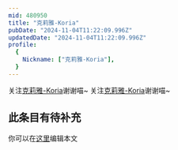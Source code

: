 ```yaml
---
mid: 480950
title: "克莉雅-Koria"
pubDate: "2024-11-04T11:22:09.996Z"
updatedDate: "2024-11-04T11:22:09.996Z"
profile:
  {
    Nickname: ["克莉雅-Koria"],
  }
---
```


关注[克莉雅-Koria](https://space.bilibili.com/480950)谢谢喵~ 关注[克莉雅-Koria](https://space.bilibili.com/480950)谢谢喵~

## 此条目有待补充
你可以在[这里](https://github.com/Yuhanawa/VTuber.ICU/edit/master/src/content/v/克莉雅-Koria/index.md)编辑本文
